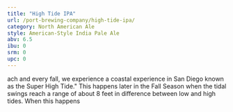 ```yaml
---
title: "High Tide IPA"
url: /port-brewing-company/high-tide-ipa/
category: North American Ale
style: American-Style India Pale Ale
abv: 6.5
ibu: 0
srm: 0
upc: 0
---
```

ach and every fall, we experience a coastal experience in San Diego known as the Super High Tide." This happens later in the Fall Season when the tidal swings reach a range of about 8 feet in difference between low and high tides. When this happens
